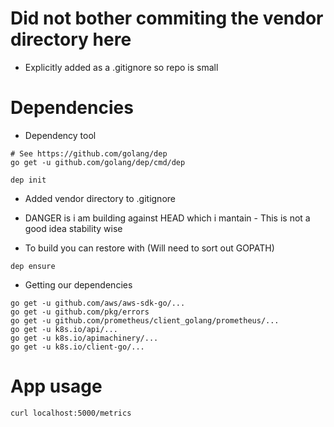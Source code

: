 # Did not bother commiting the vendor directory here
- Explicitly added as a .gitignore so repo is small



# Dependencies
- Dependency tool

```
# See https://github.com/golang/dep
go get -u github.com/golang/dep/cmd/dep

dep init
```

- Added vendor directory to .gitignore

- DANGER is i am building against HEAD which i mantain - This is not a good idea stability wise

- To build you can restore with (Will need to sort out GOPATH)
```
dep ensure
```

- Getting our dependencies

```
go get -u github.com/aws/aws-sdk-go/...
go get -u github.com/pkg/errors
go get -u github.com/prometheus/client_golang/prometheus/...
go get -u k8s.io/api/...
go get -u k8s.io/apimachinery/...
go get -u k8s.io/client-go/...
```



# App usage

```
curl localhost:5000/metrics
```
